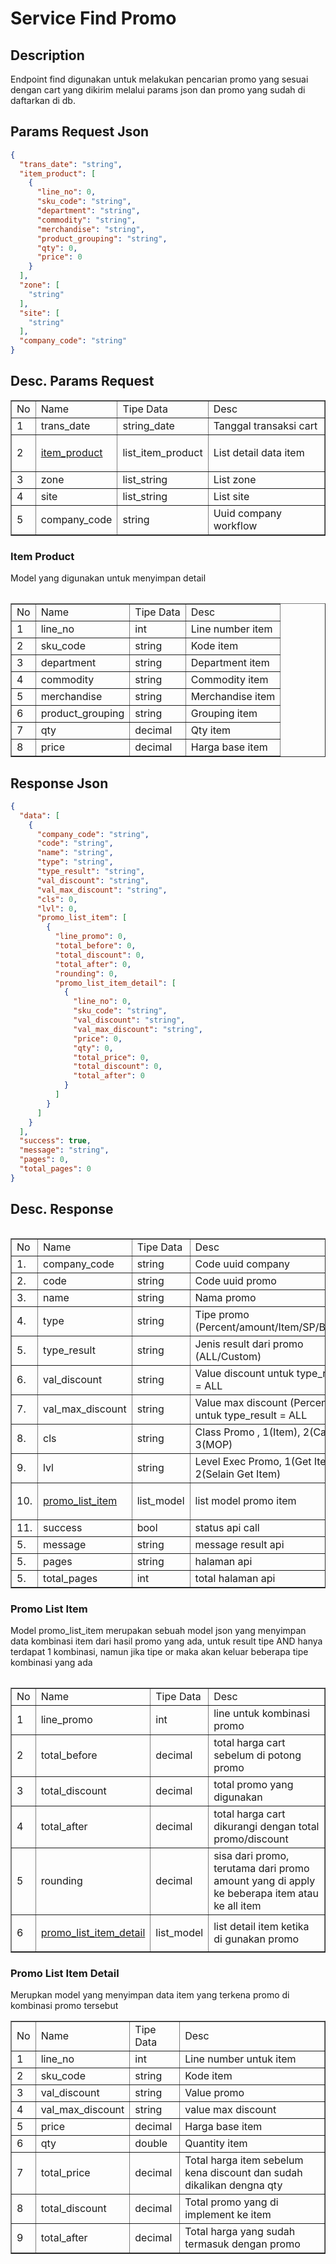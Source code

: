 # Service Find Promo

## Description
<p> Endpoint find digunakan untuk melakukan pencarian promo yang sesuai dengan cart yang dikirim melalui params json dan promo yang sudah di daftarkan di db. </p>

## Params Request Json
```json
{
  "trans_date": "string",
  "item_product": [
    {
      "line_no": 0,
      "sku_code": "string",
      "department": "string",
      "commodity": "string",
      "merchandise": "string",
      "product_grouping": "string",
      "qty": 0,
      "price": 0
    }
  ],
  "zone": [
    "string"
  ],
  "site": [
    "string"
  ],
  "company_code": "string"
}
```

## Desc. Params Request
<table border>
    <tr>
        <td>No </td>
        <td>Name</td>
        <td>Tipe Data</td>
        <td>Desc</td>
    </tr>
    <tr>
        <td>1</td>
        <td>trans_date</td>
        <td>string_date</td>
        <td>Tanggal transaksi cart</td>
    </tr>
    <tr>
        <td>2</td>
        <td>
        
[item_product](#item-product)</td>
        <td>list_item_product</td>
        <td>List detail data item</td>
    </tr>
    <tr>
        <td>3</td>
        <td>zone</td>
        <td>list_string</td>
        <td>List zone</td>
    </tr>
    <tr>
        <td>4</td>
        <td>site</td>
        <td>list_string</td>
        <td>List site</td>
    </tr>
    <tr>
        <td>5</td>
        <td>company_code</td>
        <td>string</td>
        <td>Uuid company workflow</td>
    </tr>
<table>

### Item Product
<p>Model yang digunakan untuk menyimpan detail </p>
<table border>
    <tr>
        <td>No </td>
        <td>Name</td>
        <td>Tipe Data</td>
        <td>Desc</td>
    </tr>
    <tr>
        <td>1</td>
        <td>line_no</td>
        <td>int</td>
        <td>Line number item</td>
    </tr>
    <tr>
        <td>2</td>
        <td>sku_code</td>
        <td>string</td>
        <td>Kode item</td>
    </tr>
    <tr>
        <td>3</td>
        <td>department</td>
        <td>string</td>
        <td>Department item</td>
    </tr>
    <tr>
        <td>4</td>
        <td>commodity</td>
        <td>string</td>
        <td>Commodity item</td>
    </tr>
    <tr>
        <td>5</td>
        <td>merchandise</td>
        <td>string</td>
        <td>Merchandise item</td>
    </tr>
    <tr>
        <td>6</td>
        <td>product_grouping</td>
        <td>string</td>
        <td>Grouping item</td>
    </tr>
    <tr>
        <td>7</td>
        <td>qty</td>
        <td>decimal</td>
        <td>Qty item</td>
    </tr>
    <tr>
        <td>8</td>
        <td>price</td>
        <td>decimal</td>
        <td>Harga base item</td>
    </tr>
<table>

## Response Json
```json
{
  "data": [
    {
      "company_code": "string",
      "code": "string",
      "name": "string",
      "type": "string",
      "type_result": "string",
      "val_discount": "string",
      "val_max_discount": "string",
      "cls": 0,
      "lvl": 0,
      "promo_list_item": [
        {
          "line_promo": 0,
          "total_before": 0,
          "total_discount": 0,
          "total_after": 0,
          "rounding": 0,
          "promo_list_item_detail": [
            {
              "line_no": 0,
              "sku_code": "string",
              "val_discount": "string",
              "val_max_discount": "string",
              "price": 0,
              "qty": 0,
              "total_price": 0,
              "total_discount": 0,
              "total_after": 0
            }
          ]
        }
      ]
    }
  ],
  "success": true,
  "message": "string",
  "pages": 0,
  "total_pages": 0
}
```

## Desc. Response
<table border>
    <tr>
        <td>No </td>
        <td>Name</td>
        <td>Tipe Data</td>
        <td>Desc</td>
    </tr>
    <tr>
        <td>1. </td>
        <td>company_code</td>
        <td>string</td>
        <td>Code uuid company</td>
    </tr>
    <tr>
        <td>2. </td>
        <td>code</td>
        <td>string</td>
        <td>Code uuid promo</td>
    </tr>
    <tr>
        <td>3. </td>
        <td>name</td>
        <td>string</td>
        <td>Nama promo</td>
    </tr>
    <tr>
        <td>4. </td>
        <td>type</td>
        <td>string</td>
        <td>Tipe promo (Percent/amount/Item/SP/Bundle)</td>
    </tr>
    <tr>
        <td>5. </td>
        <td>type_result</td>
        <td>string</td>
        <td>Jenis result dari promo (ALL/Custom)</td>
    </tr>
    <tr>
        <td>6. </td>
        <td>val_discount</td>
        <td>string</td>
        <td>Value discount untuk type_result = ALL</td>
    </tr>
    <tr>
        <td>7. </td>
        <td>val_max_discount</td>
        <td>string</td>
        <td>Value max discount (Percent) untuk type_result = ALL</td>
    </tr>
    <tr>
        <td>8. </td>
        <td>cls</td>
        <td>string</td>
        <td>Class Promo , 1(Item), 2(Cart), 3(MOP)</td>
    </tr>
    <tr>
        <td>9. </td>
        <td>lvl</td>
        <td>string</td>
        <td>Level Exec Promo, 1(Get Item), 2(Selain Get Item)</td>
    </tr>
    <tr>
        <td>10. </td>
        <td>
        
[promo_list_item](#promo-list-item)
        </td>
        <td>list_model</td>
        <td>list model promo item</td>
    </tr>
    <tr>
        <td>11. </td>
        <td>success</td>
        <td>bool</td>
        <td>status api call</td>
    </tr>
    <tr>
        <td>5. </td>
        <td>message</td>
        <td>string</td>
        <td>message result api</td>
    </tr>
    <tr>
        <td>5. </td>
        <td>pages</td>
        <td>string</td>
        <td>halaman api</td>
    </tr>
    <tr>
        <td>5. </td>
        <td>total_pages</td>
        <td>int</td>
        <td>total halaman api</td>
    </tr>
<table>

### Promo List Item

<p>Model promo_list_item merupakan sebuah model json yang menyimpan data kombinasi item dari hasil promo yang ada, untuk result tipe AND hanya terdapat 1 kombinasi, namun jika tipe or maka akan keluar beberapa tipe kombinasi yang ada</P>

<table border>
    <tr>
        <td>No</td>
        <td>Name</td>
        <td>Tipe Data</td>
        <td>Desc</td>
    </tr>
    <tr>
        <td>1</td>
        <td>line_promo</td>
        <td>int</td>
        <td>line untuk kombinasi promo</td>
    </tr>
    <tr>
        <td>2</td>
        <td>total_before</td>
        <td>decimal</td>
        <td>total harga cart sebelum di potong promo</td>
    </tr>
    <tr>
        <td>3</td>
        <td>total_discount</td>
        <td>decimal</td>
        <td>total promo yang digunakan</td>
    </tr>
    <tr>
        <td>4</td>
        <td>total_after</td>
        <td>decimal</td>
        <td>total harga cart dikurangi dengan total promo/discount</td>
    </tr>
    <tr>
        <td>5</td>
        <td>rounding</td>
        <td>decimal</td>
        <td>sisa dari promo, terutama dari promo amount yang di apply ke beberapa item atau ke all item</td>
    </tr>
    <tr>
        <td>6</td>
        <td>

[promo_list_item_detail](#promo-list-item-detail)</td>
        <td>list_model</td>
        <td>list detail item ketika di gunakan promo</td>
    </tr>
</table>

### Promo List Item Detail
<p>Merupkan model yang menyimpan data item yang terkena promo di kombinasi promo tersebut</p>

<table border>
    <tr>
        <td>No</td>
        <td>Name</td>
        <td>Tipe Data</td>
        <td>Desc</td>
    </tr>
    <tr>
        <td>1</td>
        <td>line_no</td>
        <td>int</td>
        <td>Line number untuk item</td>
    </tr>
    <tr>
        <td>2</td>
        <td>sku_code</td>
        <td>string</td>
        <td>Kode item</td>
    </tr>
    <tr>
        <td>3</td>
        <td>val_discount</td>
        <td>string</td>
        <td>Value promo</td>
    </tr>
    <tr>
        <td>4</td>
        <td>val_max_discount</td>
        <td>string</td>
        <td>value max discount</td>
    </tr>
    <tr>
        <td>5</td>
        <td>price</td>
        <td>decimal</td>
        <td>Harga base item</td>
    </tr>
    <tr>
        <td>6</td>
        <td>qty</td>
        <td>double</td>
        <td>Quantity item</td>
    </tr>
    <tr>
        <td>7</td>
        <td>total_price</td>
        <td>decimal</td>
        <td>Total harga item sebelum kena discount dan sudah dikalikan dengna qty</td>
    </tr>
    <tr>
        <td>8</td>
        <td>total_discount</td>
        <td>decimal</td>
        <td>Total promo yang di implement ke item</td>
    </tr>
    <tr>
        <td>9</td>
        <td>total_after</td>
        <td>decimal</td>
        <td>Total harga yang sudah termasuk dengan promo</td>
    </tr>
</table>